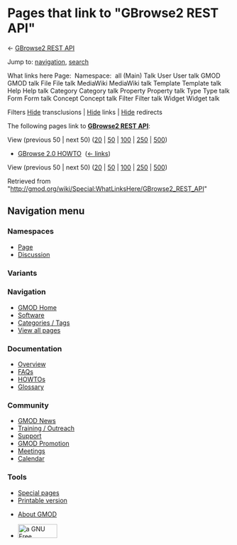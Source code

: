 <div id="mw-page-base" class="noprint">

</div>

<div id="mw-head-base" class="noprint">

</div>

<div id="content" class="mw-body" role="main">

<span id="top"></span>

<div id="mw-js-message" style="display:none;">

</div>



# <span dir="auto">Pages that link to "GBrowse2 REST API"</span>

<div id="bodyContent">

<div id="contentSub">

← [GBrowse2 REST API](/wiki/GBrowse2_REST_API "GBrowse2 REST API")

</div>

<div id="jump-to-nav" class="mw-jump">

Jump to: [navigation](#mw-navigation), [search](#p-search)

</div>

<div id="mw-content-text">

What links here Page:  Namespace:  all (Main) Talk User User talk GMOD
GMOD talk File File talk MediaWiki MediaWiki talk Template Template talk
Help Help talk Category Category talk Property Property talk Type Type
talk Form Form talk Concept Concept talk Filter Filter talk Widget
Widget talk

Filters
[Hide](/mediawiki/index.php?title=Special:WhatLinksHere/GBrowse2_REST_API&hidetrans=1 "Special:WhatLinksHere/GBrowse2 REST API")
transclusions \|
[Hide](/mediawiki/index.php?title=Special:WhatLinksHere/GBrowse2_REST_API&hidelinks=1 "Special:WhatLinksHere/GBrowse2 REST API")
links \|
[Hide](/mediawiki/index.php?title=Special:WhatLinksHere/GBrowse2_REST_API&hideredirs=1 "Special:WhatLinksHere/GBrowse2 REST API")
redirects

The following pages link to **[GBrowse2 REST
API](/wiki/GBrowse2_REST_API "GBrowse2 REST API")**:

View (previous 50 \| next 50)
([20](/mediawiki/index.php?title=Special:WhatLinksHere/GBrowse2_REST_API&limit=20 "Special:WhatLinksHere/GBrowse2 REST API")
\|
[50](/mediawiki/index.php?title=Special:WhatLinksHere/GBrowse2_REST_API&limit=50 "Special:WhatLinksHere/GBrowse2 REST API")
\|
[100](/mediawiki/index.php?title=Special:WhatLinksHere/GBrowse2_REST_API&limit=100 "Special:WhatLinksHere/GBrowse2 REST API")
\|
[250](/mediawiki/index.php?title=Special:WhatLinksHere/GBrowse2_REST_API&limit=250 "Special:WhatLinksHere/GBrowse2 REST API")
\|
[500](/mediawiki/index.php?title=Special:WhatLinksHere/GBrowse2_REST_API&limit=500 "Special:WhatLinksHere/GBrowse2 REST API"))

- [GBrowse 2.0 HOWTO](/wiki/GBrowse_2.0_HOWTO "GBrowse 2.0 HOWTO") ‎
  <span class="mw-whatlinkshere-tools">([←
  links](/mediawiki/index.php?title=Special:WhatLinksHere&target=GBrowse+2.0+HOWTO "Special:WhatLinksHere"))</span>

View (previous 50 \| next 50)
([20](/mediawiki/index.php?title=Special:WhatLinksHere/GBrowse2_REST_API&limit=20 "Special:WhatLinksHere/GBrowse2 REST API")
\|
[50](/mediawiki/index.php?title=Special:WhatLinksHere/GBrowse2_REST_API&limit=50 "Special:WhatLinksHere/GBrowse2 REST API")
\|
[100](/mediawiki/index.php?title=Special:WhatLinksHere/GBrowse2_REST_API&limit=100 "Special:WhatLinksHere/GBrowse2 REST API")
\|
[250](/mediawiki/index.php?title=Special:WhatLinksHere/GBrowse2_REST_API&limit=250 "Special:WhatLinksHere/GBrowse2 REST API")
\|
[500](/mediawiki/index.php?title=Special:WhatLinksHere/GBrowse2_REST_API&limit=500 "Special:WhatLinksHere/GBrowse2 REST API"))

</div>

<div class="printfooter">

Retrieved from
"<http://gmod.org/wiki/Special:WhatLinksHere/GBrowse2_REST_API>"

</div>

<div id="catlinks" class="catlinks catlinks-allhidden">

</div>

<div class="visualClear">

</div>

</div>

</div>

<div id="mw-navigation">

## Navigation menu

<div id="mw-head">



<div id="left-navigation">

<div id="p-namespaces" class="vectorTabs" role="navigation"
aria-labelledby="p-namespaces-label">

### Namespaces

- <span id="ca-nstab-main"><a href="/wiki/GBrowse2_REST_API" accesskey="c"
  title="View the content page [c]">Page</a></span>
- <span id="ca-talk"><a
  href="/mediawiki/index.php?title=Talk:GBrowse2_REST_API&amp;action=edit&amp;redlink=1"
  accesskey="t"
  title="Discussion about the content page [t]">Discussion</a></span>

</div>

<div id="p-variants" class="vectorMenu emptyPortlet" role="navigation"
aria-labelledby="p-variants-label">

### 

### Variants[](#)

<div class="menu">

</div>

</div>

</div>

<div id="right-navigation">





</div>



</div>

</div>

</div>

<div id="mw-panel">

<div id="p-logo" role="banner">

<a href="/wiki/Main_Page"
style="background-image: url(http://gmod.org/images/GMOD-cogs.png);"
title="Visit the main page"></a>

</div>

<div id="p-Navigation" class="portal" role="navigation"
aria-labelledby="p-Navigation-label">

### Navigation

<div class="body">

- <span id="n-GMOD-Home">[GMOD Home](/wiki/Main_Page)</span>
- <span id="n-Software">[Software](/wiki/GMOD_Components)</span>
- <span id="n-Categories-.2F-Tags">[Categories /
  Tags](/wiki/Categories)</span>
- <span id="n-View-all-pages">[View all
  pages](/wiki/Special:AllPages)</span>

</div>

</div>

<div id="p-Documentation" class="portal" role="navigation"
aria-labelledby="p-Documentation-label">

### Documentation

<div class="body">

- <span id="n-Overview">[Overview](/wiki/Overview)</span>
- <span id="n-FAQs">[FAQs](/wiki/Category:FAQ)</span>
- <span id="n-HOWTOs">[HOWTOs](/wiki/Category:HOWTO)</span>
- <span id="n-Glossary">[Glossary](/wiki/Glossary)</span>

</div>

</div>

<div id="p-Community" class="portal" role="navigation"
aria-labelledby="p-Community-label">

### Community

<div class="body">

- <span id="n-GMOD-News">[GMOD News](/wiki/GMOD_News)</span>
- <span id="n-Training-.2F-Outreach">[Training /
  Outreach](/wiki/Training_and_Outreach)</span>
- <span id="n-Support">[Support](/wiki/Support)</span>
- <span id="n-GMOD-Promotion">[GMOD
  Promotion](/wiki/GMOD_Promotion)</span>
- <span id="n-Meetings">[Meetings](/wiki/Meetings)</span>
- <span id="n-Calendar">[Calendar](/wiki/Calendar)</span>

</div>

</div>

<div id="p-tb" class="portal" role="navigation"
aria-labelledby="p-tb-label">

### Tools

<div class="body">

- <span id="t-specialpages"><a href="/wiki/Special:SpecialPages" accesskey="q"
  title="A list of all special pages [q]">Special pages</a></span>
- <span id="t-print"><a
  href="/mediawiki/index.php?title=Special:WhatLinksHere/GBrowse2_REST_API&amp;printable=yes"
  rel="alternate" accesskey="p"
  title="Printable version of this page [p]">Printable version</a></span>

</div>

</div>

</div>

</div>

<div id="footer" role="contentinfo">

- <span id="footer-places-about">[About
  GMOD](/wiki/GMOD:About "GMOD:About")</span>

<!-- -->

- <span id="footer-copyrightico">[<img src="http://www.gnu.org/graphics/gfdl-logo-small.png" width="88"
  height="31" alt="a GNU Free Documentation License" />](http://www.gnu.org/licenses/fdl-1.3.html)</span>




</div>
